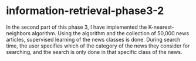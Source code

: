 # information-retrieval-phase3-2
In the second part of this phase 3, I have implemented the K-nearest-neighbors algorithm. Using the algorithm and the collection of 50,000 news articles, supervised learning of the news classes is done. During search time, the user specifies which of the category of the news they consider for searching, and the search is only done in that specific class of the news.  
